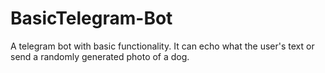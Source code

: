 # BasicTelegram-Bot
A telegram bot with basic functionality. It can echo what the user's text or send a randomly generated photo of a dog.
